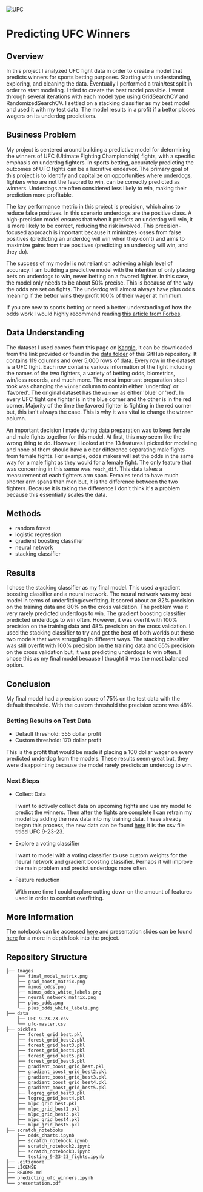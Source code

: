 ![UFC](https://upload.wikimedia.org/wikipedia/commons/thumb/9/92/UFC_Logo.svg/800px-UFC_Logo.svg.png)
# Predicting UFC Winners
## Overview
In this project I analyzed UFC fight data in order to create a model that predicts winners for sports betting purposes. Starting with understanding, exploring, and cleaning the data. Eventually I performed a train/test split in order to start modeling. I tried to create the best model possible. I went through several iterations with each model type using GridSearchCV and RandomizedSearchCV. I settled on a stacking classifier as my best model and used it with my test data. The model results in a profit if a bettor places wagers on its underdog predictions.
## Business Problem
My project is centered around building a predictive model for determining the winners of UFC (Ultimate Fighting Championship) fights, with a specific emphasis on underdog fighters. In sports betting, accurately predicting the outcomes of UFC fights can be a lucrative endeavor. The primary goal of this project is to identify and capitalize on opportunities where underdogs, fighters who are not the favored to win, can be correctly predicted as winners. Underdogs are often considered less likely to win, making their prediction more profitable.

The key performance metric in this project is precision, which aims to reduce false positives. In this scenario underdogs are the positive class. A high-precision model ensures that when it predicts an underdog will win, it is more likely to be correct, reducing the risk involved. This precision-focused approach is important because it minimizes losses from false positives (predicting an underdog will win when they don't) and aims to maximize gains from true positives (predicting an underdog will win, and they do).

The success of my model is not reliant on achieving a high level of accuracy. I am building a predictive model with the intention of only placing bets on underdogs to win, never betting on a favored fighter. In this case, the model only needs to be about 50% precise. This is because of the way the odds are set on fights. The underdog will almost always have plus odds meaning if the bettor wins they profit 100% of their wager at minimum.

If you are new to sports betting or need a better understanding of how the odds work I would highly recommend reading [this article from Forbes](https://www.forbes.com/betting/sports-betting/what-do-sports-betting-odds-mean/#:~:text=Whereas%20negative%20(%2D)%20odds%20tell,%24120%20for%20every%20%24100%20wager.).
## Data Understanding
The dataset I used comes from this page on [Kaggle](https://www.kaggle.com/datasets/mdabbert/ultimate-ufc-dataset?select=ufc-master.csv), it can be downloaded from the link provided or found in the [data folder](https://github.com/Ben-Gilbert333/Predicting_UFC_Winners/tree/main/data) of this GitHub repository. It contains 119 columns and over 5,000 rows of data. Every row in the dataset is a UFC fight. Each row contains various information of the fight including the names of the two fighters, a variety of betting odds, biometrics, win/loss records, and much more. The most important preparation step I took was changing the `winner` column to contain either 'underdog' or 'favored'. The original dataset has the `winner` as either 'blue' or 'red'. In every UFC fight one fighter is in the blue corner and the other is in the red corner. Majority of the time the favored fighter is fighting in the red corner but, this isn't always the case. This is why it was vital to change the `winner` column.

An important decision I made during data preparation was to keep female and male fights together for this model. At first, this may seem like the wrong thing to do. However, I looked at the 13 features I picked for modeling and none of them should have a clear difference separating male fights from female fights. For example, odds makers will set the odds in the same way for a male fight as they would for a female fight. The only feature that was concerning in this sense was `reach_dif`. This data takes a measurement of each fighters arm span. Females tend to have much shorter arm spans than men but, it is the difference between the two fighters. Because it is taking the difference I don't think it's a problem because this essentially scales the data.
## Methods
- random forest
- logistic regression
- gradient boosting classifier
- neural network
- stacking classifier
## Results
I chose the stacking classifier as my final model. This used a gradient boosting classifier and a neural network. The neural network was my best model in terms of underfitting/overfitting. It scored about an 82% precision on the training data and 80% on the cross validation. The problem was it very rarely predicted underdogs to win. The gradient boosting classifier predicted underdogs to win often. However, it was overfit with 100% precision on the training data and 48% precision on the cross validation. I used the stacking classifier to try and get the best of both worlds out these two models that were struggling in different ways. The stacking classifier was still overfit with 100% precision on the training data and 65% precision on the cross validation but, it was predicting underdogs to win often. I chose this as my final model because I thought it was the most balanced option.
## Conclusion
My final model had a precision score of 75% on the test data with the default threshold. With the custom threshold the precision score was 48%. 
### Betting Results on Test Data
- Default threshold: 555 dollar profit 
- Custom threshold: 170 dollar profit

This is the profit that would be made if placing a 100 dollar wager on every predicted underdog from the models. These results seem great but, they were disappointing because the model rarely predicts an underdog to win. 
### Next Steps
- Collect Data

    I want to actively collect data on upcoming fights and use my model to predict the winners. Then after the fights are complete I can retrain my model by adding the new data into my training data. I have already began this process, the new data can be found [here](https://github.com/Ben-Gilbert333/Predicting_UFC_Winners/tree/main/data) it is the csv file titled UFC 9-23-23.


- Explore a voting classifier

    I want to model with a voting classifier to use custom weights for the neural network and gradient boosting classifier. Perhaps it will improve the main problem and predict underdogs more often.
    
    
- Feature reduction

    With more time I could explore cutting down on the amount of features used in order to combat overfitting.
## More Information
The notebook can be accessed [here](https://github.com/Ben-Gilbert333/Predicting_UFC_Winners/blob/main/predicting_ufc_winners.ipynb) and presentation slides can be found [here](https://github.com/Ben-Gilbert333/Predicting_UFC_Winners/blob/main/presentation.pdf) for a more in depth look into the project.
## Repository Structure
```
├── Images
    ├── final_model_matrix.png
    ├── grad_boost_matrix.png
    ├── minus_odds.png
    ├── minus_odds_white_labels.png
    ├── neural_network_matrix.png
    ├── plus_odds.png
    └── plus_odds_white_labels.png
├── data
    ├── UFC 9-23-23.csv
    └── ufc-master.csv
├── pickles
    ├── forest_grid_best.pkl
    ├── forest_grid_best2.pkl
    ├── forest_grid_best3.pkl
    ├── forest_grid_best4.pkl
    ├── forest_grid_best5.pkl
    ├── forest_grid_best6.pkl
    ├── gradient_boost_grid_best.pkl
    ├── gradient_boost_grid_best2.pkl
    ├── gradient_boost_grid_best3.pkl
    ├── gradient_boost_grid_best4.pkl
    ├── gradient_boost_grid_best5.pkl
    ├── logreg_grid_best3.pkl
    ├── logreg_grid_best4.pkl
    ├── mlpc_grid_best.pkl
    ├── mlpc_grid_best2.pkl
    ├── mlpc_grid_best3.pkl
    ├── mlpc_grid_best4.pkl
    └── mlpc_grid_best5.pkl
├── scratch_notebooks
    ├── odds_charts.ipynb
    ├── scratch_notebook.ipynb
    ├── scratch_notebook2.ipynb
    ├── scratch_notebook3.ipynb
    └── testing_9-23-23_fights.ipynb
├── .gitignore
├── LICENSE
├── README.md
├── predicting_ufc_winners.ipynb
└── presentation.pdf
```